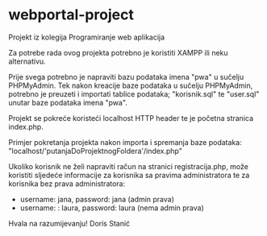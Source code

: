 # webportal-project
Projekt iz kolegija Programiranje web aplikacija

Za potrebe rada ovog projekta potrebno je koristiti XAMPP ili neku alternativu.

Prije svega potrebno je napraviti bazu podataka imena "pwa" u sučelju PHPMyAdmin.
Tek nakon kreacije baze podataka u sučelju PHPMyAdmin, potrebno je preuzeti i importati tablice podataka; "korisnik.sql" te "user.sql" unutar baze podataka imena "pwa".

Projekt se pokreće koristeći localhost HTTP header te je početna stranica index.php.

Primjer pokretanja projekta nakon importa i spremanja baze podataka:
"localhost/'putanjaDoProjektnogFoldera'/index.php"

Ukoliko korisnik ne želi napraviti račun na stranici registracija.php, može koristiti sljedeće informacije za korisnika sa pravima administratora te za korisnika bez prava administratora:

- username: jana, password: jana (admin prava)
- username: : laura, password: laura (nema admin prava)


Hvala na razumijevanju!
Doris Stanić
